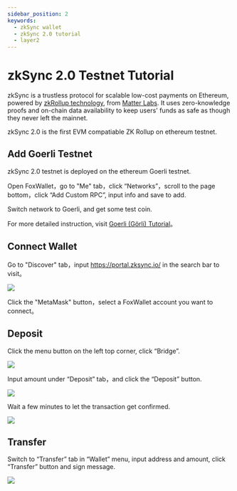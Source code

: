 ```yaml
---
sidebar_position: 2
keywords:
  - zkSync wallet
  - zkSync 2.0 tutorial
  - layer2
---
```


# zkSync 2.0 Testnet Tutorial
zkSync is a trustless protocol for scalable low-cost payments on Ethereum, powered by [zkRollup technology](https://docs.zksync.io/userdocs/tech.html#zk-rollup-architecture), from [Matter Labs](https://matter-labs.io/). It uses zero-knowledge proofs and on-chain data availability to keep users' funds as safe as though they never left the mainnet.

zkSync 2.0 is the first EVM compatiable ZK Rollup on ethereum testnet.

## Add Goerli Testnet
zkSync 2.0 testnet is deployed on the ethereum Goerli testnet.

Open FoxWallet，go to "Me" tab，click “Networks”，scroll to the page bottom，click “Add Custom RPC”, input info and save to add.

Switch network to Goerli, and get some test coin.

For more detailed instruction, visit [Goerli (Görli) Tutorial](../ethereum/goerli)。

## Connect Wallet
Go to "Discover" tab，input https://portal.zksync.io/ in the search bar to visit。

![](../img/zksync-2-1.webp)

Click the "MetaMask" button，select a FoxWallet account you want to connect。

## Deposit
Click the menu button on the left top corner, click “Bridge”.

![](../img/zksync-2-3.webp)

Input amount under “Deposit” tab，and click the “Deposit” button.

![](../img/zksync-2-4.webp)

Wait a few minutes to let the transaction get confirmed.

![](../img/zksync-2-5.webp)

## Transfer
Switch to “Transfer” tab in “Wallet” menu, input address and amount, click “Transfer” button and sign message.

![](../img/zksync-2-6.webp)





